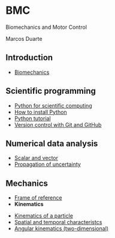 BMC
===

Biomechanics and Motor Control

Marcos Duarte

Introduction
------------
- [Biomechanics](http://nbviewer.ipython.org/urls/raw.github.com/duartexyz/BMC/master/Introduction%20to%20Biomechanics.ipynb)

Scientific programming
----------------------
- [Python for scientific computing](http://nbviewer.ipython.org/urls/raw.github.com/duartexyz/BMC/master/Python%20for%20scientific%20computing.ipynb)
- [How to install Python](http://nbviewer.ipython.org/urls/raw.github.com/duartexyz/BMC/master/How%20to%20install%20Python.ipynb)
- [Python tutorial](http://nbviewer.ipython.org/urls/raw.github.com/duartexyz/BMC/master/Python%20tutorial.ipynb)
- [Version control with Git and GitHub](http://nbviewer.ipython.org/urls/raw.github.com/duartexyz/BMC/master/Version%20Control%20with%20Git%20and%20GitHub.ipynb)

Numerical data analysis
-----------------------
- [Scalar and vector](http://nbviewer.ipython.org/urls/raw.github.com/duartexyz/BMC/master/Scalar%20and%20vector.ipynb)
- [Propagation of uncertainty](http://nbviewer.ipython.org/urls/raw.github.com/duartexyz/BMC/master/Propagation%20of%20uncertainty.ipynb)

Mechanics
---------
- [Frame of reference](http://nbviewer.ipython.org/urls/raw.github.com/duartexyz/BMC/master/Frame%20of%20reference.ipynb)   
- **Kinematics**
 + [Kinematics of a particle](http://nbviewer.ipython.org/urls/raw.github.com/duartexyz/BMC/master/Kinematics%20of%20a%20Particle.ipynb)   
 + [Spatial and temporal characteristcs](http://nbviewer.ipython.org/urls/raw.github.com/duartexyz/BMC/master/Spatial%20and%20temporal%20characteristcs.ipynb)
 + [Angular kinematics (two-dimensional)](http://nbviewer.ipython.org/urls/raw.github.com/duartexyz/BMC/master/AngularKinematics2D.ipynb)  